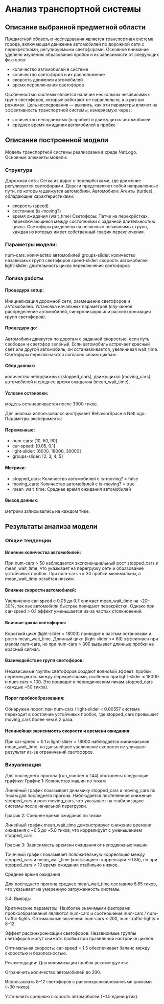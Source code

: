 # Анализ транспортной системы

## Описание выбранной предметной области
Предметной областью исследования является транспортная система города, включающая движение автомобилей по дорожной сети с перекрёстками, регулируемыми светофорами. Основное внимание уделено изучению образования пробок и их зависимости от следующих факторов:
 - количество автомобилей в системе
 - количество светофоров и их расположение
 - скорость движения автомобилей
 - время переключения светофоров 

Особенностью системы является наличие нескольких независимых групп светофоров, которые работают не параллельно, а в разных режимах.
Цель исследования — выявить, как эти параметры влияют на эффективность транспортной системы, измеряемую через:
 - количество неподвижных (в пробке) и движущихся автомобилей
 - среднее время ожидания автомобилей в пробке


## Описание построенной модели
Модель транспортной системы реализована в среде NetLogo. Основные элементы модели:

### Cтруктура
Дорожная сеть: Сетка из дорог с перекрёстками, где движение регулируется светофорами. Дороги представляют собой направленные пути, по которым движутся автомобили.
Автомобили: Агенты (turtles), обладающие характеристиками:
 - cкорость (speed)
 - состояние (is-moving?)
 - время ожидания (wait_time)
Светофоры: Патчи на перекрёстках, переключающиеся между состояниями с заданной длительностью цикла. Светофоры разделены на несколько независимых групп, каждая из которых имеет собственный график переключения.

### Параметры модели:
num-cars: количество автомобилей
groups-slider: количество независмых групп светофоров
speed-slider: скорость автомобилей
light-slider: длительность цикла переключения светофоров

### Логика работы
#### Процедура setup:
Инициализация дорожной сети, размещение светофоров и автомобилей.
Установка начальных параметров (случайное распределение автомобилей, синхронизация или рассинхронизация групп светофоров).

#### Процедура go:
Автомобили движутся по дорогам с заданной скоростью, если путь свободен и светофор зелёный.
Если автомобиль встречает красный свет или другой автомобиль, он останавливается, увеличивая wait_time.
Светофоры переключаются согласно своим циклам.

#### Сбор данных:
количество неподвижных (stopped_cars), движущихся (moving_cars) автомобилей и среднее время ожидания (mean_wait_time).

#### Условие остановки:
модель останавливается после 3000 тиков.

Для анализа использовался инструмент BehaviorSpace в NetLogo. Параметры эксперимента:

#### Переменные:
 - num-cars: [10, 50, 90]
 - car-speed: [0.05, 0.1]
 - light-slider: [6000, 18000, 30000]
 - groups-slider: [2, 3, 4, 5]

#### Метрики:
 - stopped_cars: Количество автомобилей с is-moving? = false
 - moving_cars: Количество автомобилей с is-moving? = true
 - mean_wait_time: Среднее время ожидания автомобилей

#### Вывод данных: 
метрики записывались на каждом тике.

## Результаты анализа модели
### Общие тенденции
#### Влияние количества автомобилей:
При num-cars > 50 наблюдается экспоненциальный рост stopped_cars и mean_wait_time, что указывает на перегрузку сети и образование устойчивых пробок.
При num-cars <= 30 пробки минимальны, а mean_wait_time остаётся низким.

#### Влияние скорости автомобилей:
Увеличение car-speed с 0.05 до 0.7 снижает mean_wait_time на ~20–30%, так как автомобили быстрее покидают перекрёстки.
Однако при car-speed > 0.1 эффект уменьшается из-за частых столкновений.

#### Влияние цикла светофоров:
Короткий цикл (light-slider < 18000) приводит к частым остановкам и росту mean_wait_time.
Длинный цикл (light-slider >= 60) эффективен при малом num-cars, но при num-cars > 300 вызывает длинные пробки на красный сигнал.

#### Взаимодействие групп светофоров:
Независимые группы светофоров создают волновой эффект: пробки перемещаются между перекрёстками, особенно при light-slider = 18000 и num-cars > 100. Это приводит к периодическим пикам stopped_cars (каждые ~50 тиков).

#### Порог пробкообразования:
Обнаружен порог: при num-cars / light-slider < 0.00557 система переходит в состояние устойчивых пробок, где stopped_cars превышает moving_cars более чем в 2 раза.

#### Нелинейная зависимость скорости и времени ожидания:
При car-speed = 0.1 и light-slider = 18000 наблюдается минимальное mean_wait_time, но дальнейшее увеличение скорости не улучшает результат из-за ограничений светофоров.

### Визуализация 
Для последнего прогона (run_number = 144) построены следующие графики:
График 1: Количество машин по тикам

Линейный график показывает динамику stopped_cars и moving_cars по тикам для последнего прогона. Наблюдается постепенное снижение stopped_cars и рост moving_cars, что указывает на стабилизацию системы после начальной перегрузки.

График 2: Среднее время ожидания по тикам

Линейный график mean_wait_time демонстрирует снижение времени ожидания с ~6.5 до ~5.0 тиков, что коррелирует с уменьшением stopped_cars.

График 3: Зависимость времени ожидания от неподвижных машин

Точечный график показывает положительную корреляцию между stopped_cars и mean_wait_time (коэффициент корреляции ~0.85), но при stopped_cars < 10 время ожидания стабильно низкое.

Среднее время ожидания

Для последнего прогона среднее mean_wait_time составило 5.65 тиков, что указывает на умеренную загруженность системы.

3.4. Выводы





Критические параметры: Наиболее значимыми факторами пробкообразования являются num-cars и соотношение num-cars / num-traffic-lights. Оптимальные значения: num-cars ≤ 200, num-traffic-lights = 8–12.



Эффект рассинхронизации светофоров: Независимые группы светофоров могут снижать пробки при правильной настройке циклов.



Оптимальная скорость: car-speed = 1.5 обеспечивает баланс между скоростью и безопасностью.



Рекомендации: Для минимизации пробок рекомендуется:





Ограничить количество автомобилей до 200.



Использовать 8–12 светофоров с рассинхронизированными циклами (~30 тиков).



Установить среднюю скорость автомобилей (~1.5 единиц/тик).
